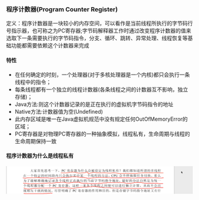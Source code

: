 ### 程序计数器\(Program Counter Register\)

定义：程序计数器是一块较小的内存空间，可以看作是当前线程所执行的字节码行号指示器，也可称之为PC寄存器;字节码解释器工作时通过改变程序计数器的值来选取下一条需要执行的字节码指令，分支、循环、跳转、异常处理、线程恢复等基础功能都需要依赖这个计数器来完成

#### 特性

* 在任何确定的时刻，一个处理器\(对于多核处理器是一个内核\)都只会执行一条线程中的指令；
* 每条线程都有一个独立的线程计数器\(各条线程之间的计数器互不影响，独立存储\)；
* Java方法:则这个计数器记录的是正在执行的虚拟机字节码指令的地址
* Native方法:计数器值为空\(Undefined\)
* 此内存区域是唯一在Java虚拟机规范中没有规定任何OutOfMemoryError的区域；
* PC寄存器是对物理PC寄存器的一种抽象模拟，线程私有，生命周期与线程的生命周期保持一致

#### 程序计数器为什么是线程私有
![](/assets/2017080708501.png)



